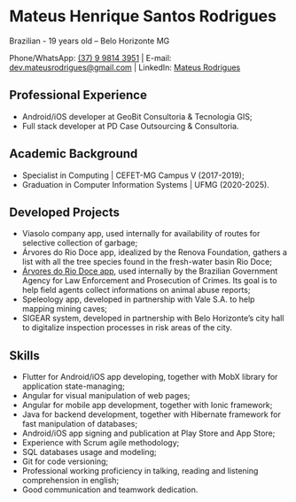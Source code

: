 # Mateus Henrique Santos Rodrigues

Brazilian - 19 years old – Belo Horizonte MG

Phone/WhatsApp: [(37) 9 9814 3951](https://wa.me/5537998143951) | E-mail: dev.mateusrodrigues@gmail.com | LinkedIn: [Mateus Rodrigues](https://www.linkedin.com/in/mateus-santos-78a927151/)

## Professional Experience
* Android/iOS developer at GeoBit Consultoria & Tecnologia GIS;
* Full stack developer at PD Case Outsourcing & Consultoria.

## Academic Background
* Specialist in Computing | CEFET-MG Campus V (2017-2019);
* Graduation in Computer Information Systems | UFMG (2020-2025).

## Developed Projects
* Viasolo company app, used internally for availability of routes for selective collection of garbage;
* Árvores do Rio Doce app, idealized by the Renova Foundation, gathers a list with all the tree species found in the fresh-water basin Rio Doce;
* [Árvores do Rio Doce app](https://play.google.com/store/apps/details?id=com.geobit.renovaqrcode), used internally by the Brazilian Government Agency for Law Enforcement and Prosecution of Crimes. Its goal is to help field agents collect informations on animal abuse reports;
* Speleology app, developed in partnership with Vale S.A. to help mapping mining caves;
* SIGEAR system, developed in partnership with Belo Horizonte’s city hall to digitalize inspection processes in risk areas of the city.

## Skills
* Flutter for Android/iOS app developing, together with MobX library for application state-managing;
* Angular for visual manipulation of web pages;
* Angular for mobile app development, together with Ionic framework;
* Java for backend development, together with Hibernate framework for fast manipulation of databases;
* Android/iOS app signing and publication at Play Store and App Store;
* Experience with Scrum agile methodology;
* SQL databases usage and modeling;
* Git for code versioning;
* Professional working proficiency in talking, reading and listening comprehension in english;
* Good communication and teamwork dedication.
